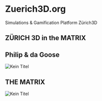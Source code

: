 # Zuerich3D.org
Simulations & Gamification Platform Zürich3D

## ZÜRICH 3D in the MATRIX

## Philip & da Goose
![Kein Titel](https://user-images.githubusercontent.com/11026671/58023034-1fd09500-7b0f-11e9-9e10-4bae851a0123.png)
## THE MATRIX
![Kein Titel](https://user-images.githubusercontent.com/11026671/58023034-1fd09500-7b0f-11e9-9e10-4bae851a0123.png)

